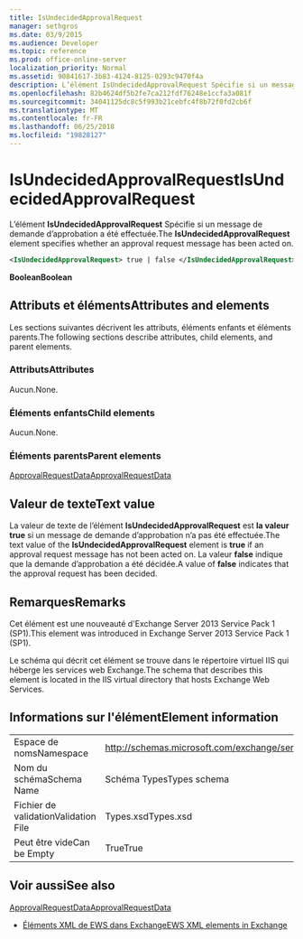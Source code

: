 ```yaml
---
title: IsUndecidedApprovalRequest
manager: sethgros
ms.date: 03/9/2015
ms.audience: Developer
ms.topic: reference
ms.prod: office-online-server
localization_priority: Normal
ms.assetid: 90841617-3b83-4124-8125-0293c9470f4a
description: L’élément IsUndecidedApprovalRequest Spécifie si un message de demande d’approbation a été effectuée.
ms.openlocfilehash: 82b4624df5b2fe7ca212fdf76248e1ccfa3a081f
ms.sourcegitcommit: 34041125dc8c5f993b21cebfc4f8b72f0fd2cb6f
ms.translationtype: MT
ms.contentlocale: fr-FR
ms.lasthandoff: 06/25/2018
ms.locfileid: "19828127"
---
```

# <a name="isundecidedapprovalrequest"></a><span data-ttu-id="affe7-103">IsUndecidedApprovalRequest</span><span class="sxs-lookup"><span data-stu-id="affe7-103">IsUndecidedApprovalRequest</span></span>

<span data-ttu-id="affe7-104">L’élément **IsUndecidedApprovalRequest** Spécifie si un message de demande d’approbation a été effectuée.</span><span class="sxs-lookup"><span data-stu-id="affe7-104">The **IsUndecidedApprovalRequest** element specifies whether an approval request message has been acted on.</span></span> 
  
```XML
<IsUndecidedApprovalRequest> true | false </IsUndecidedApprovalRequest>
```

 <span data-ttu-id="affe7-105">**Boolean**</span><span class="sxs-lookup"><span data-stu-id="affe7-105">**Boolean**</span></span>
## <a name="attributes-and-elements"></a><span data-ttu-id="affe7-106">Attributs et éléments</span><span class="sxs-lookup"><span data-stu-id="affe7-106">Attributes and elements</span></span>

<span data-ttu-id="affe7-107">Les sections suivantes décrivent les attributs, éléments enfants et éléments parents.</span><span class="sxs-lookup"><span data-stu-id="affe7-107">The following sections describe attributes, child elements, and parent elements.</span></span>
  
### <a name="attributes"></a><span data-ttu-id="affe7-108">Attributs</span><span class="sxs-lookup"><span data-stu-id="affe7-108">Attributes</span></span>

<span data-ttu-id="affe7-109">Aucun.</span><span class="sxs-lookup"><span data-stu-id="affe7-109">None.</span></span>
  
### <a name="child-elements"></a><span data-ttu-id="affe7-110">Éléments enfants</span><span class="sxs-lookup"><span data-stu-id="affe7-110">Child elements</span></span>

<span data-ttu-id="affe7-111">Aucun.</span><span class="sxs-lookup"><span data-stu-id="affe7-111">None.</span></span>
  
### <a name="parent-elements"></a><span data-ttu-id="affe7-112">Éléments parents</span><span class="sxs-lookup"><span data-stu-id="affe7-112">Parent elements</span></span>

[<span data-ttu-id="affe7-113">ApprovalRequestData</span><span class="sxs-lookup"><span data-stu-id="affe7-113">ApprovalRequestData</span></span>](approvalrequestdata.md)
  
## <a name="text-value"></a><span data-ttu-id="affe7-114">Valeur de texte</span><span class="sxs-lookup"><span data-stu-id="affe7-114">Text value</span></span>

<span data-ttu-id="affe7-115">La valeur de texte de l’élément **IsUndecidedApprovalRequest** est **la valeur true** si un message de demande d’approbation n’a pas été effectuée.</span><span class="sxs-lookup"><span data-stu-id="affe7-115">The text value of the **IsUndecidedApprovalRequest** element is **true** if an approval request message has not been acted on.</span></span> <span data-ttu-id="affe7-116">La valeur **false** indique que la demande d’approbation a été décidée.</span><span class="sxs-lookup"><span data-stu-id="affe7-116">A value of **false** indicates that the approval request has been decided.</span></span> 
  
## <a name="remarks"></a><span data-ttu-id="affe7-117">Remarques</span><span class="sxs-lookup"><span data-stu-id="affe7-117">Remarks</span></span>

<span data-ttu-id="affe7-118">Cet élément est une nouveauté d'Exchange Server 2013 Service Pack 1 (SP1).</span><span class="sxs-lookup"><span data-stu-id="affe7-118">This element was introduced in Exchange Server 2013 Service Pack 1 (SP1).</span></span>
  
<span data-ttu-id="affe7-119">Le schéma qui décrit cet élément se trouve dans le répertoire virtuel IIS qui héberge les services web Exchange.</span><span class="sxs-lookup"><span data-stu-id="affe7-119">The schema that describes this element is located in the IIS virtual directory that hosts Exchange Web Services.</span></span>
  
## <a name="element-information"></a><span data-ttu-id="affe7-120">Informations sur l'élément</span><span class="sxs-lookup"><span data-stu-id="affe7-120">Element information</span></span>

|||
|:-----|:-----|
|<span data-ttu-id="affe7-121">Espace de noms</span><span class="sxs-lookup"><span data-stu-id="affe7-121">Namespace</span></span>  <br/> |http://schemas.microsoft.com/exchange/services/2006/types  <br/> |
|<span data-ttu-id="affe7-122">Nom du schéma</span><span class="sxs-lookup"><span data-stu-id="affe7-122">Schema Name</span></span>  <br/> |<span data-ttu-id="affe7-123">Schéma Types</span><span class="sxs-lookup"><span data-stu-id="affe7-123">Types schema</span></span>  <br/> |
|<span data-ttu-id="affe7-124">Fichier de validation</span><span class="sxs-lookup"><span data-stu-id="affe7-124">Validation File</span></span>  <br/> |<span data-ttu-id="affe7-125">Types.xsd</span><span class="sxs-lookup"><span data-stu-id="affe7-125">Types.xsd</span></span>  <br/> |
|<span data-ttu-id="affe7-126">Peut être vide</span><span class="sxs-lookup"><span data-stu-id="affe7-126">Can be Empty</span></span>  <br/> |<span data-ttu-id="affe7-127">True</span><span class="sxs-lookup"><span data-stu-id="affe7-127">True</span></span>  <br/> |
   
## <a name="see-also"></a><span data-ttu-id="affe7-128">Voir aussi</span><span class="sxs-lookup"><span data-stu-id="affe7-128">See also</span></span>



[<span data-ttu-id="affe7-129">ApprovalRequestData</span><span class="sxs-lookup"><span data-stu-id="affe7-129">ApprovalRequestData</span></span>](approvalrequestdata.md)


- [<span data-ttu-id="affe7-130">Éléments XML de EWS dans Exchange</span><span class="sxs-lookup"><span data-stu-id="affe7-130">EWS XML elements in Exchange</span></span>](ews-xml-elements-in-exchange.md)

